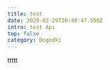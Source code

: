 ```yaml
---
title: test
date: 2020-02-29T20:49:47.558Z
intro: test Api
top: false
category: Dogodki
---
```

ttttt
